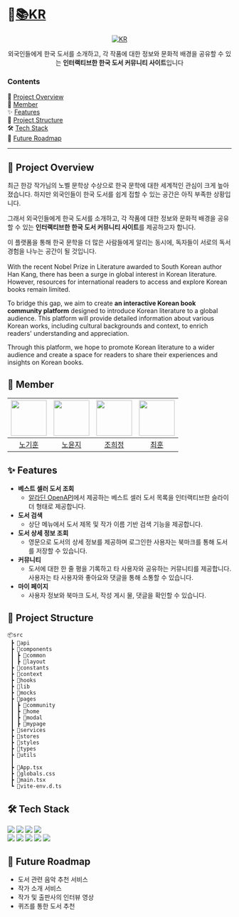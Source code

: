 # 🔗[📚KR](https://koreareads.netlify.app/)

<div align=center>

[![KR](https://github.com/user-attachments/assets/8c730074-8f97-480f-a2ab-2bea2c124888)](https://koreareads.netlify.app/)

외국인들에게 한국 도서를 소개하고, 각 작품에 대한 정보와 문화적 배경을 공유할 수 있는 **인터랙티브한 한국 도서 커뮤니티 사이트**입니다

</div>

### Contents

👀 [Project Overview](#%f0%9f%91%80-project-overview) <br />
👥 [Member](#%f0%9f%91%a5-member) <br />
✨ [Features](#%e2%9c%a8-features) <br />
📂 [Project Structure](#%f0%9f%93%82-project-structure) <br />
🛠️ [Tech Stack](#%f0%9f%9b%a0%ef%b8%8f-tech-stack) <br />
🚀 [Future Roadmap](#%f0%9f%9a%80-future-roadmap) <br />

---

## 👀 Project Overview

최근 한강 작가님의 노벨 문학상 수상으로 한국 문학에 대한 세계적인 관심이 크게 높아졌습니다. 하지만 외국인들이 한국 도서를 쉽게 접할 수 있는 공간은 아직 부족한 상황입니다.

그래서 외국인들에게 한국 도서를 소개하고, 각 작품에 대한 정보와 문화적 배경을 공유할 수 있는 **인터랙티브한 한국 도서 커뮤니티 사이트**를 제공하고자 합니다.

이 플랫폼을 통해 한국 문학을 더 많은 사람들에게 알리는 동시에, 독자들이 서로의 독서 경험을 나누는 공간이 될 것입니다.
<br />
<br />
With the recent Nobel Prize in Literature awarded to South Korean author Han Kang, there has been a surge in global interest in Korean literature. However, resources for international readers to access and explore Korean books remain limited.

To bridge this gap, we aim to create **an interactive Korean book community platform** designed to introduce Korean literature to a global audience. This platform will provide detailed information about various Korean works, including cultural backgrounds and context, to enrich readers' understanding and appreciation.

Through this platform, we hope to promote Korean literature to a wider audience and create a space for readers to share their experiences and insights on Korean books.

## 👥 Member

<div align=center>

| <img src="https://github.com/CH4MD0M.png" width="80"> | <img src="https://github.com/y0unj1NoH.png" width="80"> | <img src="https://github.com/he2e2.png" width="80"> | <img src="https://github.com/hoon-hoon.png" width="80"> |
| :---------------------------------------------------: | :-----------------------------------------------------: | :-------------------------------------------------: | :-----------------------------------------------------: |
|         [노기훈](https://github.com/CH4MD0M)          |         [노윤지](https://github.com/y0unj1NoH)          |         [조희정](https://github.com/he2e2)          |          [최훈](https://github.com/hoon-hoon)           |

</div>

## ✨ Features

- **베스트 셀러 도서 조회**
  - [알라딘 OpenAPI](https://blog.aladin.co.kr/openapi)에서 제공하는 베스트 셀러 도서 목록을 인터랙티브한 슬라이더 형태로 제공합니다.
- **도서 검색**
  - 상단 메뉴에서 도서 제목 및 작가 이름 기반 검색 기능을 제공합니다.
- **도서 상세 정보 조회**
  - 영문으로 도서의 상세 정보를 제공하며 로그인한 사용자는 북마크를 통해 도서를 저장할 수 있습니다.
- **커뮤니티**
  - 도서에 대한 한 줄 평을 기록하고 타 사용자와 공유하는 커뮤니티를 제공합니다. 사용자는 타 사용자와 좋아요와 댓글을 통해 소통할 수 있습니다.
- **마이 페이지**
  - 사용자 정보와 북마크 도서, 작성 게시 물, 댓글을 확인할 수 있습니다.

## 📂 Project Structure

```
📦src
 ┣ 📂api
 ┣ 📂components
 ┃ ┣ 📂common
 ┃ ┣ 📂layout
 ┣ 📂constants
 ┣ 📂context
 ┣ 📂hooks
 ┣ 📂lib
 ┣ 📂mocks
 ┣ 📂pages
 ┃ ┣ 📂community
 ┃ ┣ 📂home
 ┃ ┣ 📂modal
 ┃ ┣ 📂mypage
 ┣ 📂services
 ┣ 📂stores
 ┣ 📂styles
 ┣ 📂types
 ┣ 📂utils
 ┃
 ┣ 📜App.tsx
 ┣ 📜globals.css
 ┣ 📜main.tsx
 ┗ 📜vite-env.d.ts
```

## 🛠️ Tech Stack

<img  src="https://img.shields.io/badge/react-61DAFB?style=for-the-badge&logo=react&logoColor=white"> <img  src="https://img.shields.io/badge/typescript-3178C6?style=for-the-badge&logo=typescript&logoColor=white"> <img  src="https://img.shields.io/badge/tailwind--css-06B6D4?style=for-the-badge&logo=tailwindcss&logoColor=white"> <img  src="https://img.shields.io/badge/react--router-CA4245?style=for-the-badge&logo=react router&logoColor=white"><br />
<img  src="https://img.shields.io/badge/zustand-FDC43E?style=for-the-badge&logo=zustand&logoColor=white"> <img  src="https://img.shields.io/badge/react--query-FF4154?style=for-the-badge&logo=react query&logoColor=white"> <img  src="https://img.shields.io/badge/supabase-3FCF8E?style=for-the-badge&logo=supabase&logoColor=white"> <img  src="https://img.shields.io/badge/vite-646CFF?style=for-the-badge&logo=vite&logoColor=white"> <img  src="https://img.shields.io/badge/netlify-00C7B7?style=for-the-badge&logo=netlify&logoColor=white">

## 🚀 Future Roadmap

- 도서 관련 음악 추천 서비스
- 작가 소개 서비스
- 작가 및 출판사의 인터뷰 영상
- 퀴즈를 통한 도서 추천
